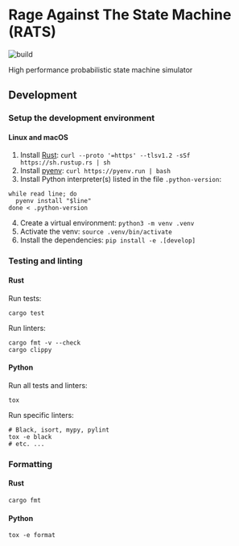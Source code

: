 # Rage Against The State Machine (RATS)

![build](https://github.com/LEB-EPFL/rats/actions/workflows/build.yml/badge.svg)

High performance probabilistic state machine simulator

## Development

### Setup the development environment

#### Linux and macOS

1. Install [Rust](https://www.rust-lang.org/learn/get-started): `curl --proto '=https' --tlsv1.2 -sSf https://sh.rustup.rs | sh`
2. Install [pyenv](https://github.com/pyenv/pyenv): `curl https://pyenv.run | bash`
3. Install Python interpreter(s) listed in the file `.python-version`:

```console
while read line; do
  pyenv install "$line"
done < .python-version
```
4. Create a virtual environment: `python3 -m venv .venv`
5. Activate the venv: `source .venv/bin/activate`
6. Install the dependencies: `pip install -e .[develop]`

### Testing and linting

#### Rust

Run tests:

```console
cargo test
```

Run linters:

 ``` console
 cargo fmt -v --check
 cargo clippy
 ```

 #### Python

 Run all tests and linters:

 ```console
 tox
 ```

 Run specific linters:

```console
# Black, isort, mypy, pylint
tox -e black
# etc. ...
```

### Formatting

#### Rust

```console
cargo fmt
```

#### Python

```console
tox -e format
```
